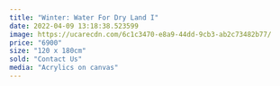 ```yaml
---
title: "Winter: Water For Dry Land I"
date: 2022-04-09 13:18:38.523599
image: https://ucarecdn.com/6c1c3470-e8a9-44dd-9cb3-ab2c73482b77/
price: "6900"
size: "120 x 180cm"
sold: "Contact Us"
media: "Acrylics on canvas"
---
```


